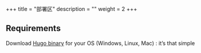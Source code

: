 +++
title = "部署区"
description = ""
weight = 2
+++

## Requirements

Download [Hugo binary](https://gohugo.io/overview/installing/) for your OS (Windows, Linux, Mac) : it’s that simple


